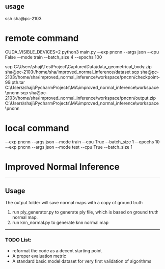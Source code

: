 ## usage
ssh sha@pc-2103

# remote command
CUDA_VISIBLE_DEVICES=2 python3 main.py --exp pncnn --args json --cpu False --mode train  --batch_size 4 --epochs 100

scp C:\Users\shaji\TestProject\CapturedData\data_geometrical_body.zip sha@pc-2103:/home/sha/improved_normal_inference/dataset
scp sha@pc-2103:/home/sha/improved_normal_inference/workspace/pncnn/checkpoint-99.pth.tar  C:\Users\shaji\PycharmProjects\MA\improved_normal_inference\workspace\pncnn
scp sha@pc-2103:/home/sha/improved_normal_inference/workspace/pncnn/output.zip C:\Users\shaji\PycharmProjects\MA\improved_normal_inference\workspace\pncnn

# local command 
--exp pncnn --args json --mode train --cpu True --batch_size 1 --epochs 10
--exp pncnn --args json --mode test --cpu True --batch_size 1

# Improved Normal Inference



---
## Usage
The output folder will save normal maps with a copy of ground truth

1. run ply_generator.py to generate ply file, which is based on ground truth normal map.
2. run knn_normal.py to generate knn normal map

---
### TODO List:
- reformat the code as a decent starting point
- A proper evaluation metric
- A standard basic model dataset for very first validation of algorithms



